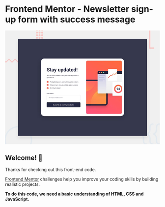 # Frontend Mentor - Newsletter sign-up form with success message

![Design preview for the Newsletter sign-up form with success message coding challenge](./design/desktop-preview.jpg)

## Welcome! 👋

Thanks for checking out this front-end code.

[Frontend Mentor](https://www.frontendmentor.io) challenges help you improve your coding skills by building realistic projects.

**To do this code, we need a basic understanding of HTML, CSS and JavaScript.**
